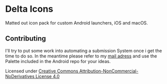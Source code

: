 <p align="center">
	<div style="text-align: center; margin: 120px 0">
	<img src="https://github.com/Delta-Icons/android/raw/master/delta-logo.png" alt="">
</div>
</p>

# Delta Icons
Matted out icon pack for custom Android launchers, iOS and macOS.

## Contributing
I'll try to put some work into automating a submission System once i get the time to do so. In the meantime please refer to my [mail adress](mailto:leif.niem@gmail.com) and use the Palette included in the Android repo for your ideas.

Licensed under [Creative Commons Attribution-NonCommercial-NoDerivatives License 4.0](https://creativecommons.org/licenses/by-nc-nd/4.0/)